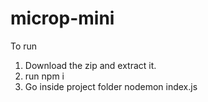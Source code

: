 # microp-mini
To run
1. Download the zip and extract it.
2. run npm i
3. Go inside project folder nodemon index.js
